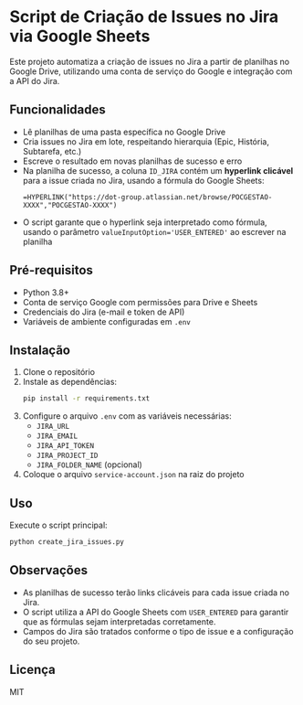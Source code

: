 # Script de Criação de Issues no Jira via Google Sheets

Este projeto automatiza a criação de issues no Jira a partir de planilhas no Google Drive, utilizando uma conta de serviço do Google e integração com a API do Jira.

## Funcionalidades
- Lê planilhas de uma pasta específica no Google Drive
- Cria issues no Jira em lote, respeitando hierarquia (Epic, História, Subtarefa, etc.)
- Escreve o resultado em novas planilhas de sucesso e erro
- Na planilha de sucesso, a coluna `ID_JIRA` contém um **hyperlink clicável** para a issue criada no Jira, usando a fórmula do Google Sheets:
  ```
  =HYPERLINK("https://dot-group.atlassian.net/browse/POCGESTAO-XXXX","POCGESTAO-XXXX")
  ```
- O script garante que o hyperlink seja interpretado como fórmula, usando o parâmetro `valueInputOption='USER_ENTERED'` ao escrever na planilha

## Pré-requisitos
- Python 3.8+
- Conta de serviço Google com permissões para Drive e Sheets
- Credenciais do Jira (e-mail e token de API)
- Variáveis de ambiente configuradas em `.env`

## Instalação
1. Clone o repositório
2. Instale as dependências:
   ```bash
   pip install -r requirements.txt
   ```
3. Configure o arquivo `.env` com as variáveis necessárias:
   - `JIRA_URL`
   - `JIRA_EMAIL`
   - `JIRA_API_TOKEN`
   - `JIRA_PROJECT_ID`
   - `JIRA_FOLDER_NAME` (opcional)
4. Coloque o arquivo `service-account.json` na raiz do projeto

## Uso
Execute o script principal:
```bash
python create_jira_issues.py
```

## Observações
- As planilhas de sucesso terão links clicáveis para cada issue criada no Jira.
- O script utiliza a API do Google Sheets com `USER_ENTERED` para garantir que as fórmulas sejam interpretadas corretamente.
- Campos do Jira são tratados conforme o tipo de issue e a configuração do seu projeto.

## Licença
MIT